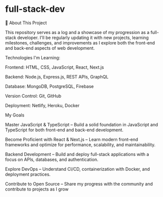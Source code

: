 # full-stack-dev
📅 About This Project

This repository serves as a log and a showcase of my progression as a full-stack developer. I'll be regularly updating it with new projects, learning milestones, challenges, and improvements as I explore both the front-end and back-end aspects of web development.

Technologies I'm Learning:

Frontend: HTML, CSS, JavaScript, React, Next.js

Backend: Node.js, Express.js, REST APIs, GraphQL

Database: MongoDB, PostgreSQL, Firebase

Version Control: Git, GitHub

Deployment: Netlify, Heroku, Docker

 My Goals

Master JavaScript & TypeScript – Build a solid foundation in JavaScript and TypeScript for both front-end and back-end development.

Become Proficient with React & Next.js – Learn modern front-end frameworks and optimize for performance, scalability, and maintainability.

Backend Development – Build and deploy full-stack applications with a focus on APIs, databases, and authentication.

Explore DevOps – Understand CI/CD, containerization with Docker, and deployment practices.

Contribute to Open Source – Share my progress with the community and contribute to projects as I grow
